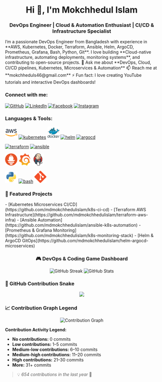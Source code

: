 <h1 align="center">Hi 👋, I'm Mokchhedul Islam</h1>
<h3 align="center">DevOps Engineer | Cloud & Automation Enthusiast | CI/CD & Infrastructure Specialist</h3>

<p align="left">
I’m a passionate DevOps Engineer from Bangladesh with experience in **AWS, Kubernetes, Docker, Terraform, Ansible, Helm, ArgoCD, Prometheus, Grafana, Bash, Python, Git**.  
I love building **Cloud-native infrastructure, automating deployments, monitoring systems**, and contributing to open-source projects.  
💬 Ask me about **DevOps, Cloud, CI/CD pipelines, Kubernetes, Microservices & Automation**  
📫 Reach me at **mokchheduls46@gmail.com**  
⚡ Fun fact: I love creating YouTube tutorials and interactive DevOps dashboards!
</p>

<h3 align="left">Connect with me:</h3>
<p align="left">
<a href="https://github.com/mdmokchhedulislam" target="_blank"><img align="center" src="https://raw.githubusercontent.com/rahuldkjain/github-profile-readme-generator/master/src/images/icons/Social/github.svg" alt="GitHub" height="30" width="40" /></a>
<a href="https://www.linkedin.com/in/mokchhedul-islam-482056250/" target="_blank"><img align="center" src="https://raw.githubusercontent.com/rahuldkjain/github-profile-readme-generator/master/src/images/icons/Social/linked-in-alt.svg" alt="LinkedIn" height="30" width="40" /></a>
<a href="https://www.facebook.com/mokchhedul.islam.5" target="_blank"><img align="center" src="https://raw.githubusercontent.com/rahuldkjain/github-profile-readme-generator/master/src/images/icons/Social/facebook.svg" alt="Facebook" height="30" width="40" /></a>
<a href="https://www.instagram.com/md_mokchhedul_islam/" target="_blank"><img align="center" src="https://raw.githubusercontent.com/rahuldkjain/github-profile-readme-generator/master/src/images/icons/Social/instagram.svg" alt="Instagram" height="30" width="40" /></a>
</p>

<h3 align="left">Languages & Tools:</h3>
<p align="left">
<!-- Cloud & Infra -->
<a href="https://aws.amazon.com" target="_blank"><img src="https://raw.githubusercontent.com/devicons/devicon/master/icons/amazonwebservices/amazonwebservices-original-wordmark.svg" alt="aws" width="40" height="40"/></a>
<a href="https://kubernetes.io" target="_blank"><img src="https://www.vectorlogo.zone/logos/kubernetes/kubernetes-icon.svg" alt="kubernetes" width="40" height="40"/></a>
<a href="https://www.docker.com/" target="_blank"><img src="https://raw.githubusercontent.com/devicons/devicon/master/icons/docker/docker-original-wordmark.svg" alt="docker" width="40" height="40"/></a>
<a href="https://helm.sh/" target="_blank"><img src="https://raw.githubusercontent.com/helm/helm/main/docs/images/helm.svg" alt="helm" width="40" height="40"/></a>
<a href="https://argo-cd.readthedocs.io/" target="_blank"><img src="https://raw.githubusercontent.com/argoproj/argo-cd/stable/docs/assets/argo-logo.png" alt="argocd" width="40" height="40"/></a>

<!-- IaC & Automation -->
<a href="https://www.terraform.io/" target="_blank"><img src="https://www.vectorlogo.zone/logos/terraformio/terraformio-icon.svg" alt="terraform" width="40" height="40"/></a>
<a href="https://www.ansible.com/" target="_blank"><img src="https://www.vectorlogo.zone/logos/ansible/ansible-icon.svg" alt="ansible" width="40" height="40"/></a>

<!-- Monitoring & CI/CD -->
<a href="https://prometheus.io/" target="_blank"><img src="https://raw.githubusercontent.com/devicons/devicon/master/icons/prometheus/prometheus-original.svg" alt="prometheus" width="40" height="40"/></a>
<a href="https://grafana.com/" target="_blank"><img src="https://raw.githubusercontent.com/devicons/devicon/master/icons/grafana/grafana-original.svg" alt="grafana" width="40" height="40"/></a>
<a href="https://www.jenkins.io/" target="_blank"><img src="https://raw.githubusercontent.com/devicons/devicon/master/icons/jenkins/jenkins-original.svg" alt="jenkins" width="40" height="40"/></a>

<!-- Scripting & Version Control -->
<a href="https://www.python.org/" target="_blank"><img src="https://raw.githubusercontent.com/devicons/devicon/master/icons/python/python-original.svg" alt="python" width="40" height="40"/></a>
<a href="https://www.gnu.org/software/bash/" target="_blank"><img src="https://upload.wikimedia.org/wikipedia/commons/4/4b/Bash_Logo_Colored.svg" alt="bash" width="40" height="40"/></a>
<a href="https://git-scm.com/" target="_blank"><img src="https://raw.githubusercontent.com/devicons/devicon/master/icons/git/git-original.svg" alt="git" width="40" height="40"/></a>
</p>

<h3 align="left">🚀 Featured Projects</h3>
- [Kubernetes Microservices CI/CD](https://github.com/mdmokchhedulislam/k8s-ci-cd)
- [Terraform AWS Infrastructure](https://github.com/mdmokchhedulislam/terraform-aws-infra)
- [Ansible Automation](https://github.com/mdmokchhedulislam/ansible-k8s-automation)
- [Prometheus & Grafana Monitoring](https://github.com/mdmokchhedulislam/k8s-monitoring-stack)
- [Helm & ArgoCD GitOps](https://github.com/mdmokchhedulislam/helm-argocd-microservices)

<h3 align="center">🎮 DevOps & Coding Game Dashboard</h3>
<p align="center">
<img src="https://github-readme-streak-stats.herokuapp.com/?user=mdmokchhedulislam&theme=dark" alt="GitHub Streak" />
<img src="https://github-readme-stats.vercel.app/api?username=mdmokchhedulislam&show_icons=true&theme=radical" alt="GitHub Stats" />
</p>

<h3 align="left">🐍 GitHub Contribution Snake</h3>
<p align="center">
  <img src="https://github.com/mdmokchhedulislam/mdmokchhedulislam/raw/output/github-contribution-grid-snake.svg" />
</p>

<h3 align="left">📈 Contribution Graph Legend</h3>
<p align="center">
<img src="https://activity-graph.herokuapp.com/graph?username=mdmokchhedulislam&theme=react-dark&hide_border=true" alt="Contribution Graph" />
</p>

**Contribution Activity Legend:**  
- **No contributions:** 0 commits  
- **Low contributions:** 1–5 commits  
- **Medium-low contributions:** 6–10 commits  
- **Medium-high contributions:** 11–20 commits  
- **High contributions:** 21–30 commits  
- **More:** 31+ commits  

> 💡 *654 contributions in the last year* 🎉
